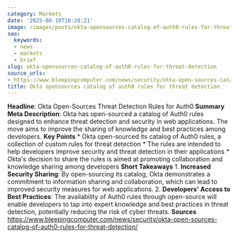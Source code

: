 ```yaml
---
category: Markets
date: '2025-08-19T18:28:21'
image: /images/posts/okta-opensources-catalog-of-auth0-rules-for-threat-detection.jpg
seo:
  keywords:
  - news
  - markets
  - brief
slug: okta-opensources-catalog-of-auth0-rules-for-threat-detection
source_urls:
- https://www.bleepingcomputer.com/news/security/okta-open-sources-catalog-of-auth0-rules-for-threat-detection/
title: Okta opensources catalog of auth0 rules for threat detection
---
```


**Headline**: Okta Open-Sources Threat Detection Rules for Auth0  **Summary Meta Description**: Okta has open-sourced a catalog of Auth0 rules designed to enhance threat detection and security in web applications. The move aims to improve the sharing of knowledge and best practices among developers.  **Key Points**  * Okta open-sourced its catalog of Auth0 rules, a collection of custom rules for threat detection * The rules are intended to help developers improve security and threat detection in their applications * Okta's decision to share the rules is aimed at promoting collaboration and knowledge sharing among developers  **Short Takeaways**  1. **Increased Security Sharing**: By open-sourcing its catalog, Okta demonstrates a commitment to information sharing and collaboration, which can lead to improved security measures for web applications. 2. **Developers' Access to Best Practices**: The availability of Auth0 rules through open-source will enable developers to tap into expert knowledge and best practices in threat detection, potentially reducing the risk of cyber threats.  **Sources** https://www.bleepingcomputer.com/news/security/okta-open-sources-catalog-of-auth0-rules-for-threat-detection/